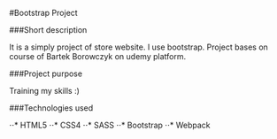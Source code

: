 #Bootstrap Project 

###Short description

It is a simply project of store website. I use bootstrap. Project bases on course of Bartek Borowczyk on udemy platform.

###Project purpose

Training my skills :)

###Technologies used

⋅⋅* HTML5
⋅⋅* CSS4
⋅⋅* SASS
⋅⋅* Bootstrap
⋅⋅* Webpack

